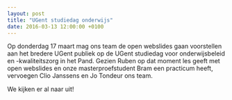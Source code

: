 ```yaml
---
layout: post
title: "UGent studiedag onderwijs"
date: 2016-03-13 12:00:00 +0100
---
```

Op donderdag 17 maart mag ons team de open webslides gaan voorstellen aan het bredere UGent publiek op de UGent studiedag voor onderwijsbeleid en -kwaliteitszorg in het Pand. 
Gezien Ruben op dat moment les geeft met open webslides en onze masterproefstudent Bram een practicum heeft, 
vervoegen Clio Janssens en Jo Tondeur ons team.

We kijken er al naar uit!
